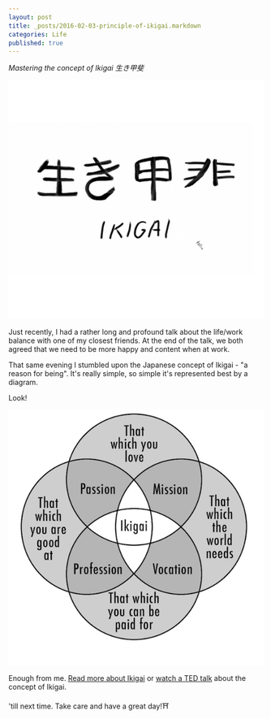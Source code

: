 ```yaml
---
layout: post
title: _posts/2016-02-03-principle-of-ikigai.markdown
categories: Life
published: true
---
```


*Mastering the concept of Ikigai 生き甲斐*

![Ikigai drawn](https://github.com/FilipKmn/filipkmn.github.io/blob/master/assets/images/ikigai/ikigai1.png?raw=true)

Just recently, I had a rather long and profound talk about the life/work balance with one of my closest friends. At the end of the talk, we both agreed that we need to be more happy and content when at work.

That same evening I stumbled upon the Japanese concept of Ikigai - "a reason for being". It's really simple, so simple it's represented best by a diagram.

Look!

![Ikigai diagram](https://github.com/FilipKmn/filipkmn.github.io/blob/master/assets/images/ikigai/ikigai.png?raw=true)

Enough from me. [Read more about Ikigai](https://en.wikipedia.org/wiki/Ikigai) or [watch a TED talk](https://www.ted.com/talks/dan_buettner_how_to_live_to_be_100?language=en) about the concept of Ikigai.

'till next time.
Take care and have a great day!⛩
